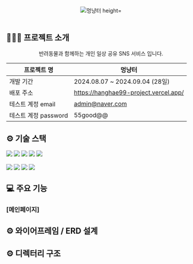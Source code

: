 <div align="center">
  <br />
  <img src="https://github.com/user-attachments/assets/bbd42328-9caf-4f01-b32f-732e89334ffb" alt="멍냥터  height="100px" />
  <br />
  <br />
</div>


## 🧑🏻‍💻 프로젝트 소개

<div align="center"> 
<p>반려동물과 함께하는 개인 일상 공유 SNS 서비스 입니다.<p/>

| 프로젝트 명 | 멍냥터 |
| --- | --- |
| 개발 기간 | 2024.08.07 ~ 2024.09.04 (28일) |
| 배포 주소 | https://hanghae99-project.vercel.app/ |
| 테스트 계정 email | admin@naver.com |
| 테스트 계정 password | 55good@@ |
</div>


## ⚙️ 기술 스택
<div>
  <img src="https://img.shields.io/badge/nextdotjs-000000?style=for-the-badge&logo=react&logoColor=white">
  <img src="https://img.shields.io/badge/firebase-DD2C00?style=for-the-badge&logo=react&logoColor=white">
  <img src="https://img.shields.io/badge/reactquery-FF4154?style=for-the-badge&logo=react&logoColor=white">
  <img src="https://img.shields.io/badge/reacthookform-EC5990?style=for-the-badge&logo=react&logoColor=white">
  <img src="https://img.shields.io/badge/zod-3E67B1?style=for-the-badge&logo=npm&logoColor=white">
  <br />
  <br />
  <img src="https://img.shields.io/badge/tailwindcss-06B6D4?style=for-the-badge&logo=sass&logoColor=white">
  <img src="https://img.shields.io/badge/shadcnui-000000?style=for-the-badge&logo=sass&logoColor=white">
  <img src="https://img.shields.io/badge/npm-CB3837?style=for-the-badge&logo=npm&logoColor=white">
  <img src="https://img.shields.io/badge/vercel-000000?style=for-the-badge&logo=npm&logoColor=white">
</div>


## 💻 주요 기능
### [메인페이지]


## ⚙️ 와이어프레임 / ERD 설계

## ⚙️ 디렉터리 구조








